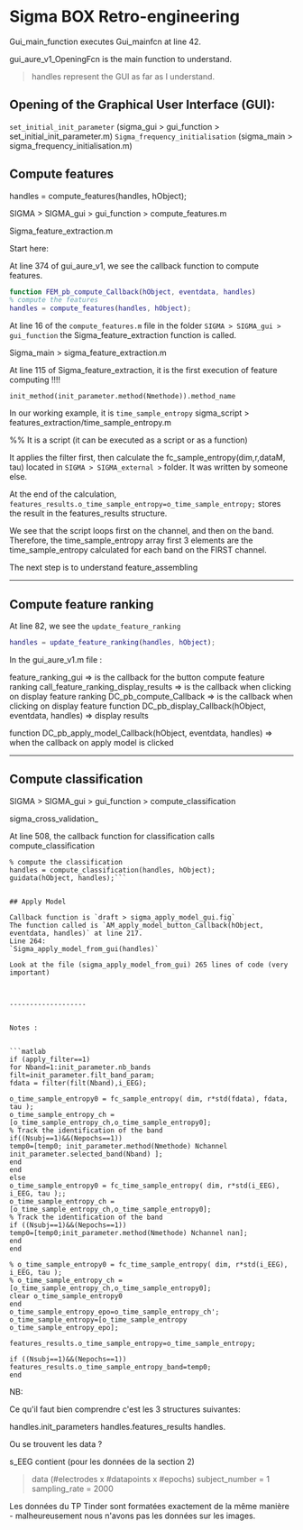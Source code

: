 # Sigma BOX Retro-engineering

Gui_main_function executes Gui_mainfcn at line 42.

gui_aure_v1_OpeningFcn is the main function to understand.

> handles represent the GUI as far as I understand.

## Opening of the Graphical User Interface (GUI):

`set_initial_init_parameter` (sigma_gui > gui_function > set_initial_init_parameter.m)
`Sigma_frequency_initialisation` (sigma_main > sigma_frequency_initialisation.m)



## Compute features 
handles = compute_features(handles, hObject);

SIGMA > SIGMA_gui > gui_function > compute_features.m

Sigma_feature_extraction.m

Start here:

At line 374 of gui_aure_v1, we see the callback function to compute features.
```matlab
function FEM_pb_compute_Callback(hObject, eventdata, handles)
% compute the features
handles = compute_features(handles, hObject);
```
At line 16 of the `compute_features.m` file in the folder `SIGMA > SIGMA_gui > gui_function` the Sigma_feature_extraction function is called.

Sigma_main > sigma_feature_extraction.m


At line 115 of Sigma_feature_extraction, it is the first execution of feature computing !!!!

```init_method(init_parameter.method(Nmethode)).method_name```

In our working example, it is ```time_sample_entropy```
sigma_script > features_extraction/time_sample_entropy.m

%% It is a script (it can be executed as a script or as a function)

It applies the filter first, then calculate the fc_sample_entropy(dim,r,dataM, tau)
located in `SIGMA > SIGMA_external >` folder. It was written by someone else.

At the end of the calculation, ```features_results.o_time_sample_entropy=o_time_sample_entropy;``` stores the result in the features_results structure.

We see that the script loops first on the channel, and then on the band.
Therefore, the time_sample_entropy array first 3 elements are the time_sample_entropy calculated for each band on the FIRST channel.


The next step is to understand feature_assembling



------------------

## Compute feature ranking

At line 82, we see the `update_feature_ranking`

```matlab
handles = update_feature_ranking(handles, hObject);
```

In the gui_aure_v1.m file : 

feature_ranking_gui => is the callback for the button compute feature ranking
call_feature_ranking_display_results => is the callback when clicking on display feature ranking
DC_pb_compute_Callback => is the callback when clicking on display feature
function DC_pb_display_Callback(hObject, eventdata, handles) => display results

function DC_pb_apply_model_Callback(hObject, eventdata, handles) => when the callback on apply model is clicked

------------------

## Compute classification

SIGMA > SIGMA_gui > gui_function > compute_classification

sigma_cross_validation_

At line 508, the callback function for classification calls compute_classification

```function DC_pb_compute_Callback(hObject, eventdata, handles)
% compute the classification
handles = compute_classification(handles, hObject);
guidata(hObject, handles);```


## Apply Model 

Callback function is `draft > sigma_apply_model_gui.fig`
The function called is `AM_apply_model_button_Callback(hObject, eventdata, handles)` at line 217.
Line 264: 
`Sigma_apply_model_from_gui(handles)`

Look at the file (sigma_apply_model_from_gui) 265 lines of code (very important)



-------------------


Notes : 


```matlab
if (apply_filter==1)
for Nband=1:init_parameter.nb_bands
filt=init_parameter.filt_band_param;
fdata = filter(filt(Nband),i_EEG);

o_time_sample_entropy0 = fc_sample_entropy( dim, r*std(fdata), fdata, tau );       
o_time_sample_entropy_ch =[o_time_sample_entropy_ch,o_time_sample_entropy0];
% Track the identification of the band
if((Nsubj==1)&&(Nepochs==1))
temp0=[temp0; init_parameter.method(Nmethode) Nchannel init_parameter.selected_band(Nband) ];
end
end
else
o_time_sample_entropy0 = fc_time_sample_entropy( dim, r*std(i_EEG), i_EEG, tau );;
o_time_sample_entropy_ch =[o_time_sample_entropy_ch,o_time_sample_entropy0];
% Track the identification of the band
if ((Nsubj==1)&&(Nepochs==1))
temp0=[temp0;init_parameter.method(Nmethode) Nchannel nan];
end    
end

% o_time_sample_entropy0 = fc_time_sample_entropy( dim, r*std(i_EEG), i_EEG, tau );
% o_time_sample_entropy_ch =[o_time_sample_entropy_ch,o_time_sample_entropy0];
clear o_time_sample_entropy0
end
o_time_sample_entropy_epo=o_time_sample_entropy_ch';  
o_time_sample_entropy=[o_time_sample_entropy o_time_sample_entropy_epo];

features_results.o_time_sample_entropy=o_time_sample_entropy;

if ((Nsubj==1)&&(Nepochs==1))
features_results.o_time_sample_entropy_band=temp0;
end    
```

NB:

Ce qu'il faut bien comprendre c'est les 3 structures suivantes: 

handles.init_parameters
handles.features_results
handles.


Ou se trouvent les data ?

s_EEG contient (pour les données de la section 2)
> data (#electrodes x #datapoints x #epochs)
> subject_number = 1
> sampling_rate = 2000

Les données du TP Tinder sont formatées exactement de la même manière - malheureusement nous n'avons pas les données sur les images.

